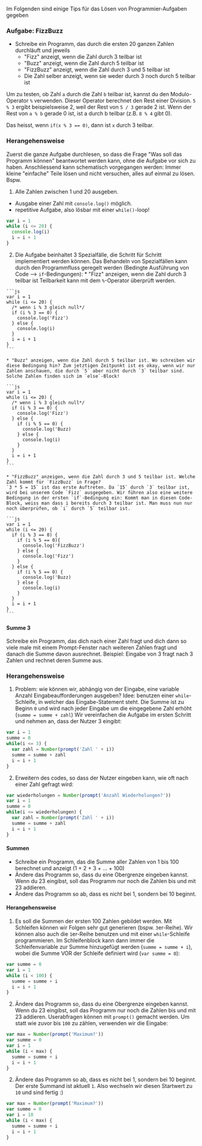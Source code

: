 Im Folgenden sind einige Tips für das Lösen von Programmier-Aufgaben gegeben

### Aufgabe: FizzBuzz

* Schreibe ein Programm, das durch die ersten 20 ganzen Zahlen durchläuft und jeweils
  * "Fizz" anzeigt, wenn die Zahl durch 3 teilbar ist
  * "Buzz" anzeigt, wenn die Zahl durch 5 teilbar ist
  * "FizzBuzz" anzeigt, wenn die Zahl durch 3 und 5 teilbar ist
  * Die Zahl selber anzeigt, wenn sie weder durch 3 noch durch 5 teilbar ist

Um zu testen, ob Zahl `a` durch die Zahl `b` teilbar ist, kannst du den Modulo-Operator `%` verwenden. Dieser
Operator berechnet den Rest einer Division. `5 % 3` ergibt beispielsweise 2, weil der Rest von `5 / 3` gerade 2 ist.
Wenn der Rest von `a % b` gerade 0 ist, ist a durch b teilbar (z.B. `8 % 4` gibt 0).

Das heisst, wenn `if(x % 3 == 0)`, dann ist `x` durch 3 teilbar.

### Herangehensweise

Zuerst die ganze Aufgabe durchlesen, so dass die Frage "Was soll das Programm können" beantwortet werden kann, ohne die Aufgabe vor sich zu haben.
Anschliessend kann schematisch vorgegangen werden: Immer kleine "einfache" Teile lösen und nicht versuchen, alles auf einmal zu lösen. Bspw.

1. Alle Zahlen zwischen 1 und 20 ausgeben.
  * Ausgabe einer Zahl mit `console.log()` möglich.
  * repetitive Aufgabe, also lösbar mit einer `while()`-loop!
  ```js
  var i = 1
  while (i <= 20) {
    console.log(i)
    i = i + 1
  }
  ```

  2. Die Aufgabe beinhaltet 3 Spezialfälle, die Schritt für Schritt implementiert werden können. Das Behandeln von Spezialfällen kann durch den Programmfluss geregelt werden (Bedingte Ausführung von Code --> `if`-Bedingungen):
    *  "Fizz" anzeigen, wenn die Zahl durch 3 teilbar ist
    Teilbarkeit kann mit dem `%`-Operator überprüft werden.

    ```js
    var i = 1
    while (i <= 20) {
      /* wenn i % 3 gleich null*/
      if (i % 3 == 0) {
        console.log('Fizz')
      } else {
        console.log(i)
      }
      i = i + 1
    }
    ```

    * "Buzz" anzeigen, wenn die Zahl durch 5 teilbar ist. Wo schreiben wir diese Bedingung hin? Zum jetztigen Zeitpunkt ist es okay, wenn wir nur Zahlen anschauen, die durch `5` aber nicht durch `3` teilbar sind. Solche Zahlen finden sich im `else`-Block!

    ```js
    var i = 1
    while (i <= 20) {
      /* wenn i % 3 gleich null*/
      if (i % 3 == 0) {
        console.log('Fizz')
      } else {
        if (i % 5 == 0) {
          console.log('Buzz)
        } else {
          console.log(i)
        }
      }
      i = i + 1
    }
    ```

    * "FizzBuzz" anzeigen, wenn die Zahl durch 3 und 5 teilbar ist. Welche Zahl kommt für `FizzBuzz` in Frage?
    `3 * 5 = 15` ist das erste Auftreten. Da `15` durch `3` teilbar ist, wird bei unserem Code `Fizz` ausgegeben. Wir führen also eine weitere Bedingung in der ersten `if`-Bedingung ein: Kommt man in diesen Code-Block, weiss man dass i bereits durch 3 teilbar ist. Man muss nun nur noch überprüfen, ob `i` durch `5` teilbar ist.

    ```js
    var i = 1
    while (i <= 20) {
      if (i % 3 == 0) {
        if (i % 5 == 0){
          console.log('FizzBuzz')
        } else {
          console.log('Fizz')
        }
      } else {
        if (i % 5 == 0) {
          console.log('Buzz)
        } else {
          console.log(i)
        }
      }
      i = i + 1
    }
    ```

#### Summe 3
Schreibe ein Programm, das dich nach einer Zahl fragt und dich dann so viele male mit einem Prompt-Fenster nach weiteren Zahlen fragt und danach die Summe davon ausrechnet. Beispiel: Eingabe von 3 fragt nach 3 Zahlen und rechnet deren Summe aus.

### Herangehensweise
1. Problem: wie können wir, abhängig von der Eingabe, eine variable Anzahl Eingabeaufforderungen ausgeben?
Idee: benutzen einer `while`-Schleife, in welcher das Eingabe-Statement steht.
Die Summe ist zu Beginn `0` und wird nach jeder Eingabe um die eingegebene Zahl erhöht (`summe = summe + zahl`)
Wir vereinfachen die Aufgabe im ersten Schritt und nehmen an, dass der Nutzer 3 eingibt:

```js
var i = 1
summe = 0
while(i <= 3) {
  var zahl = Number(prompt('Zahl ' + i))
  summe = summe + zahl
  i = i + 1
}
```

2. Erweitern des codes, so dass der Nutzer eingeben kann, wie oft nach einer Zahl gefragt wird:

```js
var wiederholungen = Number(prompt('Anzahl Wiederholungen?'))
var i = 1
summe = 0
while(i <= wiederholungen) {
  var zahl = Number(prompt('Zahl ' + i))
  summe = summe + zahl
  i = i + 1
}
```


#### Summen

* Schreibe ein Programm, das die Summe aller Zahlen von 1 bis 100 berechnet und anzeigt (1 + 2 + 3 + ... + 100)
* Ändere das Programm so, dass du eine Obergrenze eingeben kannst. Wenn du 23 eingibst, soll das Programm nur noch die Zahlen bis und mit 23 addieren.
* Ändere das Programm so ab, dass es nicht bei 1, sondern bei 10 beginnt.

#### Herangehensweise

1. Es soll die Summen der ersten 100 Zahlen gebildet werden. Mit Schleifen können wir Folgen sehr gut generieren (bspw. `3`er-Reihe). Wir können also auch die `1`er-Reihe benutzen und mit einer `while`-Schleife programmieren. Im Schleifenblock kann dann immer die Schleifenvariable zur Summe hinzugefügt werden (`summe = summe + i`), wobei die Summe VOR der Schleife definiert wird (`var summe = 0`):
```js
var summe = 0
var i = 1
while (i < 100) {
  summe = summe + i
  i = i + 1
}
```

2. Ändere das Programm so, dass du eine Obergrenze eingeben kannst. Wenn du 23 eingibst, soll das Programm nur noch die Zahlen bis und mit 23 addieren.
Userabfragen können mit `prompt()` gemacht werden. Um statt wie zuvor bis `100` zu zählen, verwenden wir die Eingabe:

```js
var max = Number(prompt('Maximum?'))
var summe = 0
var i = 1
while (i < max) {
  summe = summe + i
  i = i + 1
}
```

2. Ändere das Programm so ab, dass es nicht bei 1, sondern bei 10 beginnt.
Der erste Summand ist aktuell `1`. Also wechseln wir diesen Startwert zu `10` und sind fertig :)

```js
var max = Number(prompt('Maximum?'))
var summe = 0
var i = 10
while (i < max) {
  summe = summe + i
  i = i + 1
}
```
